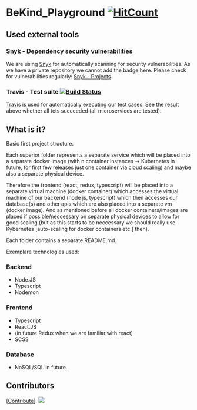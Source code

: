 # BeKind_Playground [![HitCount](http://hits.dwyl.com/wsdt/BeKind_Playground.svg)](http://hits.dwyl.com/wsdt/BeKind_Playground)

## Used external tools
### Snyk - Dependency security vulnerabilities
We are using [Snyk](https://snyk.io) for automatically scanning for security vulnerabilities. As we have a private repository we cannot add the badge here. Please check for vulnerabilities regularly: [Snyk - Projects](https://app.snyk.io/org/wsdt/projects). 

### Travis - Test suite [![Build Status](https://travis-ci.com/wsdt/BeKind_Playground.svg?token=DRpYu6MjKAo2SePYFzpo&branch=master)](https://travis-ci.com/wsdt/BeKind_Playground)
[Travis](https://travis-ci.com) is used for automatically executing our test cases. See the result above whether all tets succeeded (all microservices are tested). 

## What is it?
Basic first project structure. 

Each superior folder represents a separate service which will be placed into a separate docker image (with n container instances -> Kubernetes in future, for first few releases just one container via cloud scaling) and maybe also a separate physical device. 

Therefore the frontend (react, redux, typescript) will be placed into a separate virtual machine (docker container) which accesses the virtual machine of our backend (node js, typescript) which then accesses our database(s) and other apis which are also placed into a separate vm (docker image). And as mentioned before all docker containers/images are placed if possible/neccessary on separate physical devices to allow for good scaling (but as this starts to be neccessary we should really use Kybernetes [auto-scaling for docker containers etc.] then).

Each folder contains a separate README.md. 

Exemplare technologies used: 
### Backend
- Node.JS
- Typescript
- Nodemon

### Frontend
- Typescript
- React.JS
- (in future Redux when we are familiar with react)
- SCSS

### Database
- NoSQL/SQL in future. 

## Contributors
[[Contribute](CONTRIBUTING.md)].
<a href="https://github.com/wsdt/BeKind_Playground/graphs/contributors"><img src="https://opencollective.com/shields/contributors.svg?width=890" /></a>
